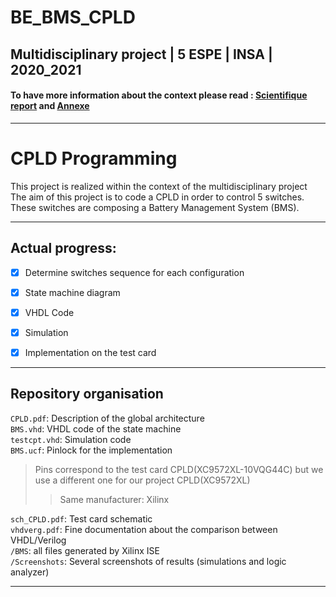 # BE_BMS_CPLD

## Multidisciplinary project | 5 ESPE | INSA | 2020_2021


#### To have more information about the context please read : [Scientifique report](https://github.com/emmadevao/BE_BMS_CPLD/blob/master/Scientific_Report.pdf) and [Annexe](https://github.com/emmadevao/BE_BMS_CPLD/blob/master/Annexe_ProjetInter_Report.pdf)

---

#  CPLD Programming 


This project is realized within the context of the multidisciplinary project   
The aim of this project is to code a CPLD in order to control 5 switches. These switches are composing a Battery Management System (BMS). 


--- 

## Actual progress:

- [x] Determine switches sequence for each configuration
- [x] State machine diagram
- [x] VHDL Code
- [x] Simulation 
- [x] Implementation on the test card


---


## Repository organisation 

`CPLD.pdf`: Description of the global architecture  
`BMS.vhd`: VHDL code of the state machine   
`testcpt.vhd`: Simulation code  
`BMS.ucf`: Pinlock for the implementation     
> Pins correspond to the test card CPLD(XC9572XL-10VQG44C) but we use a different one for our project CPLD(XC9572XL)  
>> Same manufacturer: Xilinx    

`sch_CPLD.pdf`: Test card schematic  
`vhdverg.pdf`: Fine documentation about the comparison between VHDL/Verilog  
`/BMS`: all files generated by Xilinx ISE  
`/Screenshots`: Several screenshots of results (simulations and logic analyzer)  



--- 
